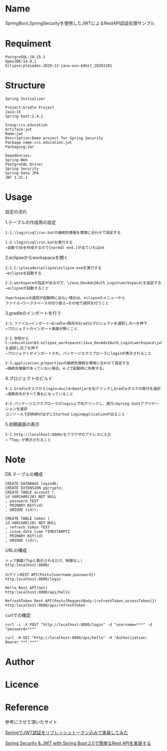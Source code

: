 # Name
SpringBoot,SpringSecurityを使用したJWTによるRestAPI認証処理サンプル

# Requiment

```
PostgreSQL:10.15-1
OpenJDK:14.0.1
Eclipse:pleiades-2020-12-java-win-64bit_20201101
```

# Structure

```
Spring Initializer

Project:Gradle Project
Java:15
Spring boot:2.4.2

Group:ccs.education
Artiface:jwt
Name:jwt
Description:Demo project for Spring Security
Package name:ccs.education.jwt
Packaging:Jar

Depedencies:
Spring Web
PostgreSQL Driver
Spring Security
Spring Data JPA
JWT 1.31.1
```

# Usage
設定の流れ

1.テーブルの作成用の設定

    1-1.\login\sql\run.batの接続先情報を環境に合わせて設定する

    1-2.\login\sql\run.batを実行する
    →自動でdbを作成するので[normal end.]が出ていればok

2.eclipseからworkspaceを開く

    2-1.C:\pleiades\eclipse\eclipse.exeを実行する
    →eclipseを起動する

    2-2.workspaceの指定が出るので、\Java_DevAdv2Auth_Login\workspace\を指定する
    →eclipseが起動すること

    ※workspaceの選択が起動時に出ない場合は、eclipseのメニューから
    ファイル→ワークスペースの切り替え→その他で選択を行うこと

3.gradleのインポートを行う

    3-1.ファイル→インポート→Gradle→既存のGradleプロジェクトを選択し次へを押下
    →プロジェクトのインポート画面が開くこと

    3-2.参照からC:\education\03.eclipse_workspaces\Java_DevAdv2Auth_Login\workspace\jwtを選択し完了を押下
    →プロジェクトがインポートされ、パッケージエクスプローラにloginが表示されること

    3-3.application.propertiesの接続先情報を環境に合わせて設定する
    →接続先情報があっていない場合、4-2で起動時に失敗する。

4.プロジェクトのビルド

    4-1.Gradleタスクからlogin→build→bootjarを右クリックしGradleタスクの実行を選択
    →演算命令がすべて青丸になっていること

    4-2.パッケージエクスプローラのlogin上で右クリックし、実行→Spring bootアプリケーションを選択
    コンソールでERRORが出ずにStarted LoginApplicationが出ること

5.初期画面の表示

    5-1.http://localhost:8080/をブラウザのアドレスに入力
    →「Top」が表示されること

# Note

DB,テーブルの構成
```
CREATE DATABASE logindb;
CREATE EXTENSION pgcrypto;
CREATE TABLE account (
id VARCHAR(20) NOT NULL
, password TEXT
, PRIMARY KEY(id)
, UNIQUE (id));

CREATE TABLE token (
id VARCHAR(20) NOT NULL
, refresh_token TEXT
, issue_date_time TIMESTAMPTZ
, PRIMARY KEY(id)
, UNIQUE (id));

```

URLの構成
```
トップ画面(Topと表示されるだけ、制御なし)
http:localhost:8080/

ログインREST API(Post={username,password})
http:localhost:8080/login

Hello Rest API(Get)
http:localhost:8080/api/hello

RefreshToken Rest API(Post={RequestBody:{refreshToken,accessToken}})
http:localhost:8080/api/refreshToken
```

curlでの確認
```
curl -i -X POST "http://localhost:8080/login" -d "username=***" -d "password=***"

curl -H GET "http://localhost:8080/api/hello" -H "Authorization: Bearer ***.***"
```

# Author
# Licence

# Reference
参考にさせて頂いたサイト

[SpringでJWT認証をリフレッシュトークン込みで実装してみた](https://qiita.com/otoiku/items/a8dfddebd56b1177d6df)

[Spring Security & JWT with Spring Boot 2.0で簡単なRest APIを実装する](https://qiita.com/rubytomato@github/items/eb595303430b35f4773d)